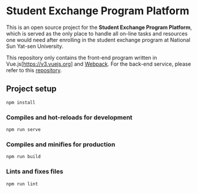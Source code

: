 # Student Exchange Program Platform
This is an open source project for the **Student Exchange Program Platform**, which is served as the only place to handle all on-line tasks and resources one would need after enrolling in the student exchange program at National Sun Yat-sen University.

This repository only contains the front-end program written in Vue.js[https://v3.vuejs.org] and [Webpack](https://webpack.js.org). For the back-end service, please refer to this [repository](https://github.com/nsysu-oia/exchange-backend).

## Project setup
```
npm install
```

### Compiles and hot-reloads for development
```
npm run serve
```

### Compiles and minifies for production
```
npm run build
```

### Lints and fixes files
```
npm run lint
```

